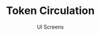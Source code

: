 ---
layout: embed
permalink: apps/mint/architectures/token-circulation/ui-screens
lang: en
page_id: apps-mint-architectures-token-circulation-screens


title: Token Circulation
subtitle: UI Screens
backUrl: /apps/mint/architectures/token-circulation

description: Screens
---
